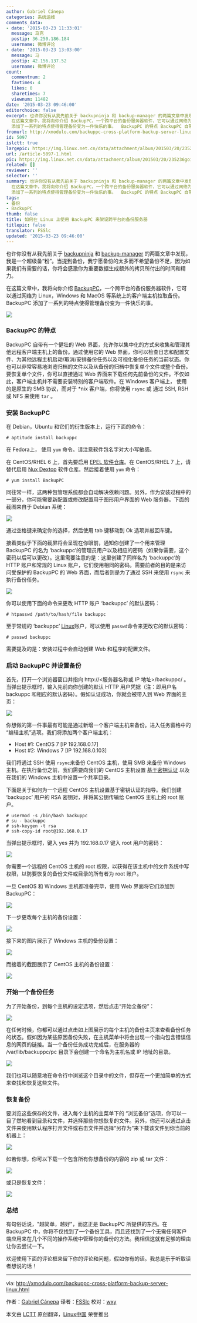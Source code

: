 ```yaml
---
author: Gabriel Cánepa
categories: 系统运维
comments_data:
- date: '2015-03-23 11:33:01'
  message: 马克
  postip: 36.250.186.184
  username: 微博评论
- date: '2015-03-23 13:03:00'
  message: 马
  postip: 42.156.137.52
  username: 微博评论
count:
  commentnum: 2
  favtimes: 4
  likes: 0
  sharetimes: 7
  viewnum: 11482
date: '2015-03-23 09:46:00'
editorchoice: false
excerpt: 也许你没有从我先前关于 backupninja 和 backup-manager 的两篇文章中发现，我是一个超级备粉。当提到备份，我宁愿备份的太多而不希望备份不足，因为如果我们有需要的话，你将会感激你为重要数据生成额外的拷贝所付出的时间和精力。
  在这篇文章中，我将向你介绍 BackupPC，一个跨平台的备份服务器软件，它可以通过网络为 Linux，Windows 和 MacOS 等系统上的客户端主机拉取备份。BackupPC
  添加了一系列的特点使得管理备份变为一件快乐的事。  BackupPC 的特点 BackupPC 自带有一个健壮的 Web 界面，允许你以集中化的方式来收集和管理其他
fromurl: http://xmodulo.com/backuppc-cross-platform-backup-server-linux.html
id: 5097
islctt: true
largepic: https://img.linux.net.cn/data/attachment/album/201503/20/235236goipii0u37jybbuo.jpg
url: /article-5097-1.html
pic: https://img.linux.net.cn/data/attachment/album/201503/20/235236goipii0u37jybbuo.jpg.thumb.jpg
related: []
reviewer: ''
selector: ''
summary: 也许你没有从我先前关于 backupninja 和 backup-manager 的两篇文章中发现，我是一个超级备粉。当提到备份，我宁愿备份的太多而不希望备份不足，因为如果我们有需要的话，你将会感激你为重要数据生成额外的拷贝所付出的时间和精力。
  在这篇文章中，我将向你介绍 BackupPC，一个跨平台的备份服务器软件，它可以通过网络为 Linux，Windows 和 MacOS 等系统上的客户端主机拉取备份。BackupPC
  添加了一系列的特点使得管理备份变为一件快乐的事。  BackupPC 的特点 BackupPC 自带有一个健壮的 Web 界面，允许你以集中化的方式来收集和管理其他
tags:
- 备份
- BackupPC
thumb: false
title: 如何在 Linux 上使用 BackupPC 来架设跨平台的备份服务器
titlepic: false
translator: FSSlc
updated: '2015-03-23 09:46:00'
---
```


也许你没有从我先前关于 [backupninja](http://linux.cn/article-5096-1.html) 和 [backup-manager](http://linux.cn/article-4586-1.html) 的两篇文章中发现，我是一个超级备“粉”。当提到备份，我宁愿备份的太多而不希望备份不足，因为如果我们有需要的话，你将会感激你为重要数据生成额外的拷贝所付出的时间和精力。


在这篇文章中，我将向你介绍 [BackupPC](http://backuppc.sourceforge.net/)，一个跨平台的备份服务器软件，它可以通过网络为 Linux，Windows 和 MacOS 等系统上的客户端主机拉取备份。BackupPC 添加了一系列的特点使得管理备份变为一件快乐的事。


![](/data/attachment/album/201503/20/235236goipii0u37jybbuo.jpg)


### BackupPC 的特点


BackupPC 自带有一个健壮的 Web 界面，允许你以集中化的方式来收集和管理其他远程客户端主机上的备份。通过使用它的 Web 界面，你可以检查日志和配置文件、为其他远程主机启动/取消/安排备份任务以及可视化备份任务的当前状态。你也可以非常容易地浏览归档的文件以及从备份的归档中恢复单个文件或整个备份。要恢复单个文件，你可以直接通过 Web 界面来下载任何先前备份的文件。不仅如此，客户端主机并不需要安装特别的客户端软件。在 Windows 客户端上， 使用的是原生的 SMB 协议，而对于 \*nix 客户端，你将使用 `rsync` 或 通过 SSH, RSH 或 NFS 来使用 `tar` 。


### 安装 BackupPC


在 Debian，Ubuntu 和它们的衍生版本上，运行下面的命令：



```
# aptitude install backuppc 

```

在 Fedora上， 使用 `yum` 命令。请注意软件包名字对大小写敏感。


在 CentOS/RHEL 6 上，首先要启用 [EPEL 软件仓库](http://linux.cn/article-2324-1.html)。在 CentOS/RHEL 7 上，请替代启用 [Nux Dextop](http://linux.cn/article-3889-1.html) 软件仓库。然后接着使用 `yum` 命令：



```
# yum install BackupPC 

```

同往常一样，这两种包管理系统都会自动解决依赖问题。另外，作为安装过程中的一部分，你可能需要新配置或修改配置用于图形用户界面的 Web 服务器。下面的截图来自于 Debian 系统：


![](/data/attachment/album/201503/20/235239b4atzr453axhrhfr.jpg)


通过空格键来确定你的选择，然后使用 tab 键移动到 Ok 选项并敲回车键。


接着类似于下面的截屏将会呈现在你眼前，通知你创建了一个用来管理 BackupPC 的名为 ‘backuppc’的管理员用户以及相应的密码（如果你需要，这个密码以后可以更改）。这里需要注意的是：这里创建了同样名为 ‘backuppc’的 HTTP 账户和常规的 Linux 账户，它们使用相同的密码。需要前者的目的是来访问受保护的 BackupPC 的 Web 界面，而后者则是为了通过 SSH 来使用 `rsync` 来执行备份任务。


![](/data/attachment/album/201503/20/235241zl2i9ueazf8wweuz.jpg)


你可以使用下面的命令来更改 HTTP 账户 ‘backuppc’ 的默认密码：



```
# htpasswd /path/to/hash/file backuppc 

```

至于常规的 ‘backuppc’ [Linux](http://xmodulo.com/recommend/linuxguide)账户，可以使用 `passwd`命令来更改它的默认密码：



```
# passwd backuppc 

```

需要提及的是：安装过程中会自动创建 Web 和程序的配置文件。


### 启动 BackupPC 并设置备份


首先，打开一个浏览器窗口并指向 http://<服务器名称或 IP 地址>/backuppc/ 。当弹出提示框时，输入先前向你创建的默认 HTTP 用户凭据（注：即用户名 backuppc 和相应的默认密码）。假如认证成功，你就会被带入到 Web 界面的主页：


![](/data/attachment/album/201503/20/235245x9xlmwljccb6wtb9.jpg)


你想做的第一件事最有可能是通过新增一个客户端主机来备份。进入任务窗格中的 “编辑主机”选项。我们将添加两个客户端主机：


* Host #1: CentOS 7 [IP 192.168.0.17]
* Host #2: Windows 7 [IP 192.168.0.103]


我们将通过 SSH 使用 `rsync`来备份 CentOS 主机，使用 SMB 来备份 Windows 主机。在执行备份之前，我们需要向我们的 CentOS 主机设置 [基于密钥认证](http://xmodulo.com/how-to-enable-ssh-login-without.html) 以及在我们的 Windows 主机中设置一个共享目录。


下面是关于如何为一个远程 CentOS 主机设置基于密钥认证的指导。我们创建 ‘backuppc’ 用户的 RSA 密钥对，并将其公钥传输给 CentOS 主机上的 root 账户。



```
# usermod -s /bin/bash backuppc
# su - backuppc
# ssh-keygen -t rsa
# ssh-copy-id root@192.168.0.17 

```

当弹出提示框时，键入 yes 并为 192.168.0.17 键入 root 用户的密码：


![](/data/attachment/album/201503/20/235302xjv7ddrgjdznjos3.jpg)


你需要一个远程的 CentOS 主机的 root 权限，以获得在该主机中的文件系统中写权限，以防要恢复的备份文件或目录的所有者为 root 账户。


一旦 CentOS 和 Windows 主机都准备完毕，使用 Web 界面将它们添加到 BackupPC：


![](/data/attachment/album/201503/20/235304rdi5npvpnpvssz5o.jpg)


下一步更改每个主机的备份设置：


![](/data/attachment/album/201503/20/235307fjtg4akgb7jee4bg.jpg)


接下来的图片展示了 Windows 主机的备份设置：


![](/data/attachment/album/201503/20/235313xeb75klfze5223zv.jpg)


而接着的截图展示了 CentOS 主机的备份设置：


![](/data/attachment/album/201503/20/235316uz36bpb9ufupubme.jpg)


### 开始一个备份任务


为了开始备份，到每个主机的设定选项，然后点击“开始全备份”：


![](/data/attachment/album/201503/20/235322dkzq5zj0pmzj8q6a.jpg)


在任何时候，你都可以通过点击如上图展示的每个主机的备份主页来查看备份任务的状态。假如因为某些原因备份失败，在主机菜单中将会出现一个指向包含错误信息的网页的链接。当一个备份任务成功完成后，在服务器的 /var/lib/backuppc/pc 目录下会创建一个命名为主机名或 IP 地址的目录。


![](/data/attachment/album/201503/20/235325h6eeuzwnewuxwq6n.jpg)


我们也可以随意地在命令行中浏览这个目录中的文件，但存在一个更加简单的方式来查找和恢复这些文件。


### 恢复备份


要浏览这些保存的文件，进入每个主机的主菜单下的 “浏览备份”选项，你可以一目了然地看到目录和文件，并选择那些你想恢复的文件。另外，你还可以通过点击文件来使用默认程序打开文件或右击文件并选择“另存为”来下载该文件到你当前的机器上：


![](/data/attachment/album/201503/20/235331nr66znzru5bbir6s.jpg)


如若你想，你可以下载一个包含所有你想备份的内容的 zip 或 tar 文件：


![](/data/attachment/album/201503/20/235343l7hihhqyxohmoz9q.jpg)


或只是恢复文件：


![](/data/attachment/album/201503/20/235350yz97wkg5hhkwqkhh.jpg)


### 总结


有句俗话说，"越简单，越好"，而这正是 BackupPC 所提供的东西。在 BackupPC 中，你将不仅找到了一个备份工具，而且还找到了一个无需任何客户端应用来在几个不同的操作系统中管理你的备份的方法。我相信这就有足够的理由让你去尝试一下。


欢迎使用下面的评论框来留下你的评论和问题，假如你有的话。我总是乐于听取读者想说的话！




---


via: <http://xmodulo.com/backuppc-cross-platform-backup-server-linux.html>


作者：[Gabriel Cánepa](http://xmodulo.com/author/gabriel) 译者：[FSSlc](https://github.com/FSSlc) 校对：[wxy](https://github.com/wxy)


本文由 [LCTT](https://github.com/LCTT/TranslateProject) 原创翻译，[Linux中国](http://linux.cn/) 荣誉推出